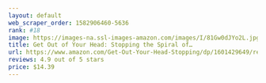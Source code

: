```yaml
---
layout: default 
﻿web_scraper_order: 1582906460-5636
rank: #18
image: https://images-na.ssl-images-amazon.com/images/I/81Gw0dJYo2L.jpg
title: Get Out of Your Head: Stopping the Spiral of…
url: https://www.amazon.com/Get-Out-Your-Head-Stopping/dp/1601429649/ref=zg_mw_books_18?_encoding=UTF8&psc=1&refRID=TBMNK4Y038MCV8ZD423X
reviews: 4.9 out of 5 stars
price: $14.39 
---
```

